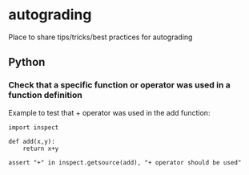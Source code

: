 # autograding

Place to share tips/tricks/best practices for autograding


## Python

### Check that a specific function or operator was used in a function definition

Example to test that + operator was used in the add function:
```{python}
import inspect

def add(x,y):
    return x+y

assert "+" in inspect.getsource(add), "+ operator should be used"
```
